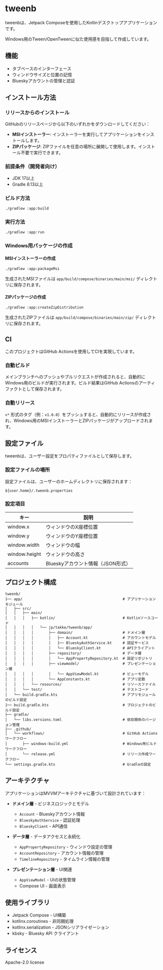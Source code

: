 # tweenb

tweenbは、Jetpack Composeを使用したKotlinデスクトップアプリケーションです。

Windows用のTween/OpenTweenに似た使用感を目指して作成しています。

## 機能

- タブベースのインターフェース
- ウィンドウサイズと位置の記憶
- Blueskyアカウントの管理と認証

## インストール方法

### リリースからのインストール

GitHubのリリースページから以下のいずれかをダウンロードしてください：

- **MSIインストーラー**: インストーラーを実行してアプリケーションをインストールします。
- **ZIPパッケージ**: ZIPファイルを任意の場所に展開して使用します。インストール不要で実行できます。

### 前提条件（開発者向け）

- JDK 17以上
- Gradle 8.13以上

### ビルド方法

```bash
./gradlew :app:build
```

### 実行方法

```bash
./gradlew :app:run
```

### Windows用パッケージの作成

#### MSIインストーラーの作成

```bash
./gradlew :app:packageMsi
```

生成されたMSIファイルは `app/build/compose/binaries/main/msi/` ディレクトリに保存されます。

#### ZIPパッケージの作成

```bash
./gradlew :app:createZipDistribution
```

生成されたZIPファイルは `app/build/compose/binaries/main/zip/` ディレクトリに保存されます。

## CI

このプロジェクトはGitHub Actionsを使用してCIを実現しています。

### 自動ビルド

メインブランチへのプッシュやプルリクエストが作成されると、自動的にWindows用のビルドが実行されます。ビルド結果はGitHub Actionsのアーティファクトとして保存されます。

### 自動リリース

`v*` 形式のタグ（例：`v1.0.0`）をプッシュすると、自動的にリリースが作成され、Windows用のMSIインストーラーとZIPパッケージがアップロードされます。

## 設定ファイル

tweenbは、ユーザー設定をプロパティファイルとして保存します。

### 設定ファイルの場所

設定ファイルは、ユーザーのホームディレクトリに保存されます：

```
${user.home}/.tweenb.properties
```

### 設定項目

| キー | 説明 |
|-----|-----|
| window.x | ウィンドウのX座標位置 |
| window.y | ウィンドウのY座標位置 |
| window.width | ウィンドウの幅 |
| window.height | ウィンドウの高さ |
| accounts | Blueskyアカウント情報（JSON形式） |


## プロジェクト構成

```
tweenb/
├── app/                                              # アプリケーションモジュール
│   ├── src/
│   │   ├── main/
│   │   │   ├── kotlin/                               # Kotlinソースコード
│   │   │   │   └── jp/takke/tweenb/app/
│   │   │   │       ├── domain/                       # ドメイン層
│   │   │   │       │   ├── Account.kt                # アカウントモデル
│   │   │   │       │   ├── BlueskyAuthService.kt     # 認証サービス
│   │   │   │       │   └── BlueskyClient.kt          # APIクライアント
│   │   │   │       ├── repository/                   # データ層
│   │   │   │       │   └── AppPropertyRepository.kt  # 設定リポジトリ
│   │   │   │       ├── viewmodel/                    # プレゼンテーション層
│   │   │   │       │   └── AppViewModel.kt           # ビューモデル
│   │   │   │       └── AppConstants.kt               # アプリ定数
│   │   │   └── resources/                            # リソースファイル
│   │   └── test/                                     # テストコード
│   └── build.gradle.kts                              # アプリモジュールのビルド設定
├── build.gradle.kts                                  # プロジェクトのビルド設定
├── gradle/
│   └── libs.versions.toml                            # 依存関係のバージョン管理
├── .github/
│   └── workflows/                                    # GitHub Actions ワークフロー
│       ├── windows-build.yml                         # Windows用ビルドワークフロー
│       └── release.yml                               # リリース作成ワークフロー
└── settings.gradle.kts                               # Gradleの設定
```

## アーキテクチャ

アプリケーションはMVVMアーキテクチャに基づいて設計されています：

- **ドメイン層** - ビジネスロジックとモデル
  - `Account` - Blueskyアカウント情報
  - `BlueskyAuthService` - 認証処理
  - `BlueskyClient` - API通信

- **データ層** - データアクセスと永続化
  - `AppPropertyRepository` - ウィンドウ設定の管理
  - `AccountRepository` - アカウント情報の管理
  - `TimelineRepository` - タイムライン情報の管理

- **プレゼンテーション層** - UI関連
  - `AppViewModel` - UIの状態管理
  - Compose UI - 画面表示

## 使用ライブラリ

- Jetpack Compose - UI構築
- kotlinx.coroutines - 非同期処理
- kotlinx.serialization - JSONシリアライゼーション
- kbsky - Bluesky API クライアント

## ライセンス

Apache-2.0 license
